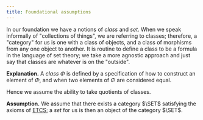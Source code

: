 ```yaml
---
title: Foundational assumptions
---
```


In our foundation we have a notions of *class* and *set*. When we speak
informally of "collections of things", we are referring to classes; therefore,
a "category" for us is one with a class of objects, and a class of morphisms
from any one object to another. It is routine to define a class to be a formula
in the language of set theory; we take a more agnostic approach and just say
that classes are whatever is on the "outside".

**Explanation.** A *class* $\Phi$ is defined by a specification of how to
construct an element of $\Phi$, and when two elements of $\Phi$ are considered
equal.

Hence we assume the ability to take quotients of classes.

**Assumption.** We assume that there exists a category $\SET$ satisfying the axioms of
[ETCS](http://ncatlab.org/nlab/show/ETCS); a *set* for us is then an object of
the category $\SET$.


